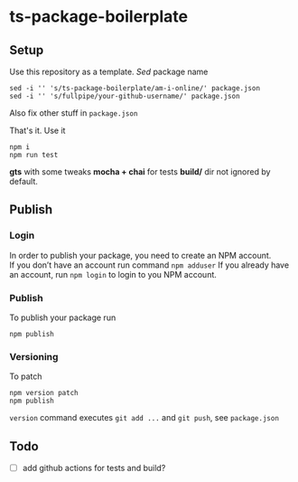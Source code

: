 # ts-package-boilerplate

## Setup

Use this repository as a template. 
*Sed* package name 

```
sed -i '' 's/ts-package-boilerplate/am-i-online/' package.json
sed -i '' 's/fullpipe/your-github-username/' package.json
```

Also fix other stuff in `package.json`

That's it. Use it

```
npm i
npm run test
```


**gts** with some tweaks
**mocha + chai** for tests
**build/** dir not ignored by default.

## Publish

### Login

In order to publish your package, you need to create an NPM account.  
If you don’t have an account run command `npm adduser`
If you already have an account, run `npm login` to login to you NPM account.

### Publish

To publish your package run

```
npm publish
```

### Versioning

To patch

```
npm version patch
npm publish
```

`version` command executes `git add ...` and `git push`, see `package.json`


## Todo

- [ ] add github actions for tests and build?
